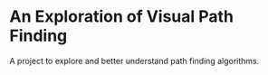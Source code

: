 # An Exploration of Visual Path Finding

A project to explore and better understand path finding algorithms.